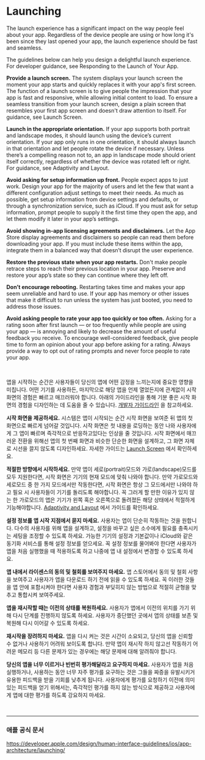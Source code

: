 # Launching

The launch experience has a significant impact on the way people feel about your app. Regardless of the device people are using or how long it's been since they last opened your app, the launch experience should be fast and seamless.

The guidelines below can help you design a delightful launch experience. For developer guidance, see Responding to the Launch of Your App.

**Provide a launch screen.** The system displays your launch screen the moment your app starts and quickly replaces it with your app's first screen. The function of a launch screen is to give people the impression that your app is fast and responsive, while allowing initial content to load. To ensure a seamless transition from your launch screen, design a plain screen that resembles your first app screen and doesn't draw attention to itself. For guidance, see Launch Screen.

**Launch in the appropriate orientation.** If your app supports both portrait and landscape modes, it should launch using the device’s current orientation. If your app only runs in one orientation, it should always launch in that orientation and let people rotate the device if necessary. Unless there’s a compelling reason not to, an app in landscape mode should orient itself correctly, regardless of whether the device was rotated left or right. For guidance, see Adaptivity and Layout.

**Avoid asking for setup information up front.** People expect apps to just work. Design your app for the majority of users and let the few that want a different configuration adjust settings to meet their needs. As much as possible, get setup information from device settings and defaults, or through a synchronization service, such as iCloud. If you must ask for setup information, prompt people to supply it the first time they open the app, and let them modify it later in your app’s settings.

**Avoid showing in-app licensing agreements and disclaimers.** Let the App Store display agreements and disclaimers so people can read them before downloading your app. If you must include these items within the app, integrate them in a balanced way that doesn’t disrupt the user experience.

**Restore the previous state when your app restarts.** Don't make people retrace steps to reach their previous location in your app. Preserve and restore your app’s state so they can continue where they left off.

**Don’t encourage rebooting.** Restarting takes time and makes your app seem unreliable and hard to use. If your app has memory or other issues that make it difficult to run unless the system has just booted, you need to address those issues.

**Avoid asking people to rate your app too quickly or too often.** Asking for a rating soon after first launch — or too frequently while people are using your app — is annoying and likely to decrease the amount of useful feedback you receive. To encourage well-considered feedback, give people time to form an opinion about your app before asking for a rating. Always provide a way to opt out of rating prompts and never force people to rate your app.

<br>

앱을 시작하는 순간은 사용자들이 당신의 앱에 어떤 감정을 느끼는지에 중요한 영향을 미칩니다. 어떤 기기를 사용하든, 마지막으로 해당 앱을 언제 열었든지에 관계없이 시작 화면의 경험은 빠르고 매끄러워야 합니다. 아래의 가이드라인을 통해 기분 좋은 시작 화면의 경험을 디자인하는 데 도움을 줄 수 있습니다. [개발자 가이드라인](https://developer.apple.com/documentation/uikit/app_and_environment/responding_to_the_launch_of_your_app) 을 참고하세요.

**시작 화면을 제공하세요.** 시스템은 앱이 시작되는 순간 시작 화면을 보여준 뒤 앱의 첫 화면으로 빠르게 넘어갈 것입니다. 시작 화면은 첫 내용을 로딩하는 동안 나와 사용자에게 그 앱이 빠르며 즉각적으로 반응하고있다는 인상을 줄 것입니다. 시작 화면에서 매끄러운 전환을 위해선 앱의 첫 번째 화면과 비슷한 단순한 화면을 설계하고, 그  화면 자체로 시선을 끌지 않도록 디자인하세요. 자세한 가이드는 [Launch Screen](https://developer.apple.com/design/human-interface-guidelines/ios/visual-design/launch-screen) 에서 확인하세요.

**적절한 방향에서 시작하세요.** 만약 앱이 세로(portrait)모드와 가로(landscape)모드를 모두 지원한다면, 시작 화면은 기기의 현재 모드에 맞춰 나와야 합니다. 만약 가로모드와 세로모드 중 한 가지 모드에서만 작동한다면, 시작 화면은 항상 그 모드에서만 나와야 하고 필요 시 사용자들이 기기를 돌리도록 해야합니다. 꼭 그러게 할 만한 이유가 있지 않는 한 가로모드의 앱은 기기가 왼쪽 혹은 오른쪽으로 돌려졌든 해당 상태에서 적절하게 기능해야합니다. [Adaptivity and Layout](https://developer.apple.com/design/human-interface-guidelines/ios/visual-design/adaptivity-and-layout) 에서 가이드를 확인하세요.

**설정 정보를 앱 시작 지점에서 묻지 마세요.** 사용자는 앱이 단순히 작동하는 것을 원합니다. 다수의 사용자를 위해 앱을 설계하고, 설정을 바꾸고 싶은 소수에게 필요를 충족시키는 세팅을 조정할 수 있도록 하세요. 가능한 기기의 설정과 기본값이나 iCloud와 같은 동기화 서비스를 통해 설정 정보를 얻으세요. 꼭 설정 정보를 물어봐야 한다면 사용자가 앱을 처음 실행했을 때 적용하도록 하고 나중에 앱 내 설정에서 변경할 수 있도록 하세요.

**앱 내에서 라이센스의 동의 및 철회를 보여주지 마세요.** 앱 스토어에서 동의 및 철회 사항을 보여주고 사용자가 앱을 다운로드 하기 전에 읽을 수 있도록 하세요. 꼭 이러한 것들을 앱 안에 포함시켜야 한다면 사용자 경험과 부딪히지 않는 방법으로 적절히 균형을 맞추고 통합시켜 보여주세요.

**앱을 재시작할 때는 이전의 상태를 복원하세요.** 사용자가 앱에서 이전의 위치를 가기 위해 다시 단계를 진행하지 않도록 하세요. 사용자가 중단했던 곳에서 앱의 상태를 보존 및 복원해 다시 이어갈 수 있도록 하세요.

**재시작을 장려하지 마세요.** 앱을 다시 켜는 것은 시간이 소요되고, 당신의 앱을 신뢰할 수 없거나 사용하기 어려워 보이도록 합니다. 만약 앱이 재시작 하지 않고선 작동하기 어려운 메모리 등 다른 문제가 있는 경우에는 해당 문제에 대해 알려줘야 합니다.

**당신의 앱을 너무 이르거나 빈번히 평가해달라고 요구하지 마세요.** 사용자가 앱을 처음 실행하거나, 사용하는 동안 너무 자주 평가를 요구하는 것은 그들을 짜증을 유발시키거 유용한 피드백을 받을 기회를 낮추게 됩니다. 사용자에게 평가를 요청하기 이전에 의미있는 피드백을 얻기 위해서는, 즉각적인 평가를 하지 않는 방식으로 제공하고 사용자에게 앱에 대한 평가를 하도록 강요하지 마세요.

<br>

---

### 애플 공식 문서
https://developer.apple.com/design/human-interface-guidelines/ios/app-architecture/launching/